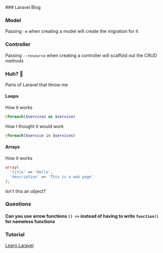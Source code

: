 ### Laravel Blog

### Model

Passing `-m` when creating a model will create the migration for it

### Controller

Passing `--resource` when creating a controller will scaffold out the CRUD methods

### Huh? 🤔

Parts of Laravel that throw me

#### Loops

How it works

```php
@foreach($services as $service)
```

How I thought it would work

```php
@foreach($service in $services)
```

#### Arrays

How it works

```php
array(
  'title' => 'Hello',
  'description' => 'This is a web page'
);
```

Isn't this an object?

### Questions

#### Can you use arrow functions `() =>` instead of having to write `function()` for nameless functions

### Tutorial

[Learn Laravel](https://youtu.be/EcYXsp78Xy8?t=5167)
